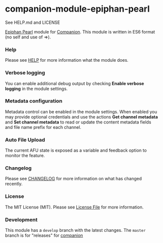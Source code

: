 # companion-module-epiphan-pearl
See HELP.md and LICENSE

[Epiphan Pearl](https://www.epiphan.com/products/pearl/) module for [Companion](https://github.com/bitfocus/companion).
This module is written in ES6 format (no self and use of =>).

### Help

Please see [HELP](HELP.md) for more information what the module does.

### Verbose logging

You can enable additional debug output by checking **Enable verbose logging** in the module settings.

### Metadata configuration

Metadata control can be enabled in the module settings. When enabled you may provide optional credentials and use the actions **Get channel metadata** and **Set channel metadata** to read or update the content metadata fields and file name prefix for each channel.

### Auto File Upload

The current AFU state is exposed as a variable and feedback option to monitor the feature.

### Changelog

Please see [CHANGELOG](CHANGELOG.md) for more information on what has changed recently.

### License

The MIT License (MIT). Please see [License File](LICENSE) for more information.

### Development

This module has a `develop` branch with the latest changes.
The `master` branch is for "releases" for [companion](https://github.com/bitfocus/companion)
